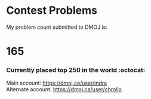 # Contest Problems

My problem count submitted to DMOJ is:
# 165
### Currently placed top 250 in the world  :octocat:
Main account:
https://dmoj.ca/user/indra <br />
Alternate account:
https://dmoj.ca/user/chrollo
